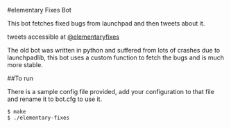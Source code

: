 #elementary Fixes Bot

This bot fetches fixed bugs from launchpad and then tweets about it.

tweets accessible at [@elementaryfixes](https://twitter.com/elementaryfixes)

The old bot was written in python and suffered from lots of crashes due to launchpadlib, this bot uses a custom function to fetch the bugs and is much more stable.


##To run

There is a sample config file provided, add your configuration to that file and rename it to bot.cfg to use it.

    $ make
    $ ./elementary-fixes
